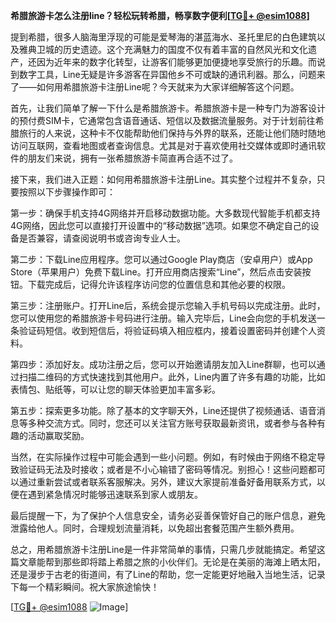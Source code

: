 **希腊旅游卡怎么注册line？轻松玩转希腊，畅享数字便利[[TG💪+ @esim1088](https://t.me/s/esim1088)]**

提到希腊，很多人脑海里浮现的可能是爱琴海的湛蓝海水、圣托里尼的白色建筑以及雅典卫城的历史遗迹。这个充满魅力的国度不仅有着丰富的自然风光和文化遗产，还因为近年来的数字化转型，让游客们能够更加便捷地享受旅行的乐趣。而说到数字工具，Line无疑是许多游客在异国他乡不可或缺的通讯利器。那么，问题来了——如何用希腊旅游卡注册Line呢？今天就来为大家详细解答这个问题。

首先，让我们简单了解一下什么是希腊旅游卡。希腊旅游卡是一种专门为游客设计的预付费SIM卡，它通常包含语音通话、短信以及数据流量服务。对于计划前往希腊旅行的人来说，这种卡不仅能帮助他们保持与外界的联系，还能让他们随时随地访问互联网，查看地图或者查询信息。尤其是对于喜欢使用社交媒体或即时通讯软件的朋友们来说，拥有一张希腊旅游卡简直再合适不过了。

接下来，我们进入正题：如何用希腊旅游卡注册Line。其实整个过程并不复杂，只要按照以下步骤操作即可：

第一步：确保手机支持4G网络并开启移动数据功能。大多数现代智能手机都支持4G网络，因此您可以直接打开设置中的“移动数据”选项。如果您不确定自己的设备是否兼容，请查阅说明书或咨询专业人士。

第二步：下载Line应用程序。您可以通过Google Play商店（安卓用户）或App Store（苹果用户）免费下载Line。打开应用商店搜索“Line”，然后点击安装按钮。下载完成后，记得允许该程序访问您的位置信息和其他必要的权限。

第三步：注册账户。打开Line后，系统会提示您输入手机号码以完成注册。此时，您可以使用您的希腊旅游卡号码进行注册。输入完毕后，Line会向您的手机发送一条验证码短信。收到短信后，将验证码填入相应框内，接着设置密码并创建个人资料。

第四步：添加好友。成功注册之后，您可以开始邀请朋友加入Line群聊，也可以通过扫描二维码的方式快速找到其他用户。此外，Line内置了许多有趣的功能，比如表情包、贴纸等，可以让您的聊天体验更加丰富多彩。

第五步：探索更多功能。除了基本的文字聊天外，Line还提供了视频通话、语音消息等多种交流方式。同时，您还可以关注官方账号获取最新资讯，或者参与各种有趣的活动赢取奖励。

当然，在实际操作过程中可能会遇到一些小问题。例如，有时候由于网络不稳定导致验证码无法及时接收；或者是不小心输错了密码等情况。别担心！这些问题都可以通过重新尝试或者联系客服解决。另外，建议大家提前准备好备用联系方式，以便在遇到紧急情况时能够迅速联系到家人或朋友。

最后提醒一下，为了保护个人信息安全，请务必妥善保管好自己的账户信息，避免泄露给他人。同时，合理规划流量消耗，以免超出套餐范围产生额外费用。

总之，用希腊旅游卡注册Line是一件非常简单的事情，只需几步就能搞定。希望这篇文章能帮到那些即将踏上希腊之旅的小伙伴们。无论是在美丽的海滩上晒太阳，还是漫步于古老的街道间，有了Line的帮助，您一定能更好地融入当地生活，记录下每一个精彩瞬间。祝大家旅途愉快！

[[TG💪+ @esim1088](https://t.me/s/esim1088) ![Image](https://i.postimg.cc/4NQfJmqS/Snipaste-2025-05-13-00-14-12.png)]
